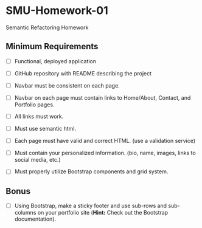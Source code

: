 # SMU-Homework-01

Semantic Refactoring Homework

## Minimum Requirements

- [ ] Functional, deployed application

- [ ] GitHub repository with README describing the project

- [ ] Navbar must be consistent on each page.

- [ ] Navbar on each page must contain links to Home/About, Contact, and Portfolio pages.

- [ ] All links must work.

- [ ] Must use semantic html.

- [ ] Each page must have valid and correct HTML. (use a validation service)

- [ ] Must contain your personalized information. (bio, name, images, links to social media, etc.)

- [ ] Must properly utilize Bootstrap components and grid system.

## Bonus

- [ ] Using Bootstrap, make a sticky footer and use sub-rows and sub-columns on your portfolio site (**Hint:** Check out the Bootstrap documentation).

